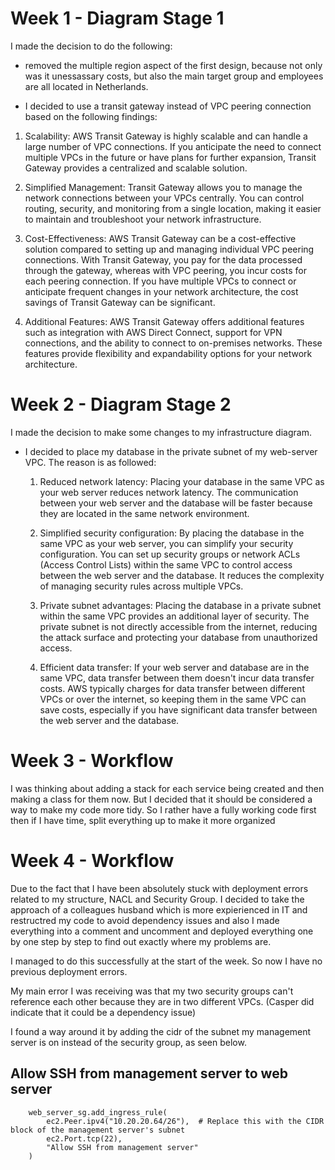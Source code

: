 # Week 1 - Diagram Stage 1
I made the decision to do the following:
- removed the multiple region aspect of the first design, because not only was it unessassary costs, but also the main target group and employees are all located in Netherlands.

- I decided to use a transit gateway instead of VPC peering connection based on the following findings:
1. Scalability: AWS Transit Gateway is highly scalable and can handle a large number of VPC connections. If you anticipate the need to connect multiple VPCs in the future or have plans for further expansion, Transit Gateway provides a centralized and scalable solution.

2. Simplified Management: Transit Gateway allows you to manage the network connections between your VPCs centrally. You can control routing, security, and monitoring from a single location, making it easier to maintain and troubleshoot your network infrastructure.

3. Cost-Effectiveness: AWS Transit Gateway can be a cost-effective solution compared to setting up and managing individual VPC peering connections. With Transit Gateway, you pay for the data processed through the gateway, whereas with VPC peering, you incur costs for each peering connection. If you have multiple VPCs to connect or anticipate frequent changes in your network architecture, the cost savings of Transit Gateway can be significant.

4. Additional Features: AWS Transit Gateway offers additional features such as integration with AWS Direct Connect, support for VPN connections, and the ability to connect to on-premises networks. These features provide flexibility and expandability options for your network architecture.

# Week 2 - Diagram Stage 2
I made the decision to make some changes to my infrastructure diagram.

- I decided to place my database in the private subnet of my web-server VPC. The reason is as followed:
    1. Reduced network latency: Placing your database in the same VPC as your web server reduces network latency. The communication between your web server and the database will be faster because they are located in the same network environment.

    2. Simplified security configuration: By placing the database in the same VPC as your web server, you can simplify your security configuration. You can set up security groups or network ACLs (Access Control Lists) within the same VPC to control access between the web server and the database. It reduces the complexity of managing security rules across multiple VPCs.

    3. Private subnet advantages: Placing the database in a private subnet within the same VPC provides an additional layer of security. The private subnet is not directly accessible from the internet, reducing the attack surface and protecting your database from unauthorized access.

    4. Efficient data transfer: If your web server and database are in the same VPC, data transfer between them doesn't incur data transfer costs. AWS typically charges for data transfer between different VPCs or over the internet, so keeping them in the same VPC can save costs, especially if you have significant data transfer between the web server and the database.

# Week 3 - Workflow
I was thinking about adding a stack for each service being created and then making a class for them now. But I decided that it should be considered a way to make my code more tidy. So I rather have a fully working code first then if I have time, split everything up to make it more organized

# Week 4 - Workflow
Due to the fact that I have been absolutely stuck with deployment errors related to my structure, NACL and Security Group. I decided to take the approach of a colleagues husband which is more expierienced in IT and restructred my code to avoid dependency issues and also I made everything into a comment and uncomment and deployed everything one by one step by step to find out exactly where my problems are.

I managed to do this successfully at the start of the week. So now I have no previous deployment errors.

My main error I was receiving was that my two security groups can't reference each other because they are in two different VPCs. (Casper did indicate that it could be a dependency issue)

I found a way around it by adding the cidr of the subnet my management server is on instead of the security group, as seen below.

## Allow SSH from management server to web server
        web_server_sg.add_ingress_rule(
            ec2.Peer.ipv4("10.20.20.64/26"),  # Replace this with the CIDR block of the management server's subnet
            ec2.Port.tcp(22),
            "Allow SSH from management server"
        )